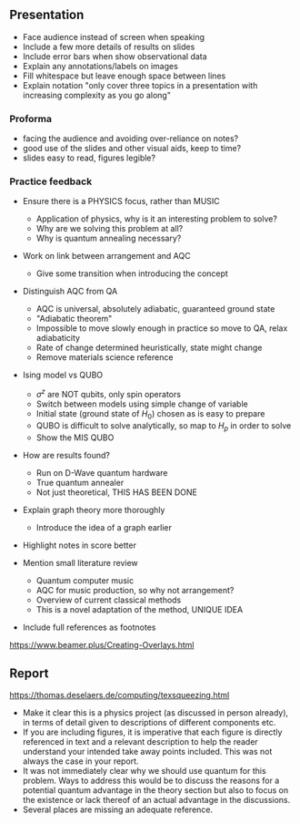 ## Presentation

- Face audience instead of screen when speaking
- Include a few more details of results on slides
- Include error bars when show observational data
- Explain any annotations/labels on images
- Fill whitespace but leave enough space between lines
- Explain notation
"only cover three topics in a presentation with increasing complexity as you go along"

### Proforma
- facing the audience and avoiding over-reliance on notes?
- good use of the slides and other visual aids, keep to time?
- slides easy to read, figures legible?

### Practice feedback

- Ensure there is a PHYSICS focus, rather than MUSIC
    - Application of physics, why is it an interesting problem to solve?
    - Why are we solving this problem at all?
    - Why is quantum annealing necessary?

- Work on link between arrangement and AQC
    - Give some transition when introducing the concept

- Distinguish AQC from QA
    - AQC is universal, absolutely adiabatic, guaranteed ground state
    - "Adiabatic theorem"
    - Impossible to move slowly enough in practice so move to QA, relax adiabaticity
    - Rate of change determined heuristically, state might change
    - Remove materials science reference

- Ising model vs QUBO
    - $\sigma^z$ are NOT qubits, only spin operators
    - Switch between models using simple change of variable
    - Initial state (ground state of $H_0$) chosen as is easy to prepare
    - QUBO is difficult to solve analytically, so map to $H_p$ in order to solve
    - Show the MIS QUBO

- How are results found?
    - Run on D-Wave quantum hardware
    - True quantum annealer
    - Not just theoretical, THIS HAS BEEN DONE

- Explain graph theory more thoroughly
    - Introduce the idea of a graph earlier

- Highlight notes in score better

- Mention small literature review
    - Quantum computer music
    - AQC for music production, so why not arrangement?
    - Overview of current classical methods
    - This is a novel adaptation of the method, UNIQUE IDEA

- Include full references as footnotes

https://www.beamer.plus/Creating-Overlays.html

## Report

https://thomas.deselaers.de/computing/texsqueezing.html

- Make it clear this is a physics project (as discussed in person already), in terms of detail given to descriptions of different components etc. 
- If you are including figures, it is imperative that each figure is directly referenced in text and a relevant description to help the reader understand your intended take away points included. This was not always the case in your report.  
- It was not immediately clear why we should use quantum for this problem. Ways to address this would be to discuss the reasons for a potential quantum advantage in the theory section but also to focus on the existence or lack thereof of an actual advantage in the discussions. 
- Several places are missing an adequate reference.
